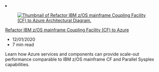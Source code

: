 <!-- This file is automatically generated by build/architectures/build_index.py. Any updates will be lost. -->

<!-- markdownlint-disable MD033 -->

<li class="grid-item item-column" data-categories="empty">
<article class="card">
    <div class="card-header has-margin-bottom-none" aria-hidden="true">
        <figure class="image diagram has-height-175 has-overflow-hidden level">
            <a href="/azure/architecture/reference-architectures/zos/refactor-zos-coupling-facility"><img src="/azure/architecture/browse/thumbs/refactor-zos-coupling-facility.png" class="diagram" alt="Thumbnail of Refactor IBM z/OS mainframe Coupling Facility (CF) to Azure Architectural Diagram." data-linktype="relative-path"></a>
        </figure>
    </div>
    <div class="card-content">
        <a class="card-content-title has-margin-top-none" href="/azure/architecture/reference-architectures/zos/refactor-zos-coupling-facility">
            <p>Refactor IBM z/OS mainframe Coupling Facility (CF) to Azure</p>
        </a>
        <ul class="card-content-metadata">
            <li>12/01/2020</li>
            <li>7 min read</li>
        </ul>
        <p class="card-content-description">Learn how Azure services and components can provide scale-out performance comparable to IBM z/OS mainframe CF and Parallel Sysplex capabilities.</p>
        <div class="bottom-to-top-fade is-hidden-mobile"></div>
    </div>
</article>
</li>
